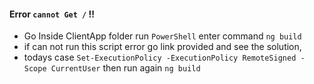 #### Error `cannot Get /` !!

* Go Inside ClientApp folder run `PowerShell` enter command `ng build`
* if can not run this script error go link provided and see the solution, 
* todays case `Set-ExecutionPolicy -ExecutionPolicy RemoteSigned -Scope CurrentUser` then run again `ng build`
